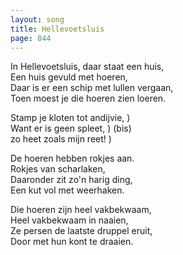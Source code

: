 ```yaml
---
layout: song
title: Hellevoetsluis
page: 844
---
```


In Hellevoetsluis, daar staat een huis,  
Een huis gevuld met hoeren,  
Daar is er een schip met lullen vergaan,  
Toen moest je die hoeren zien loeren.  

Stamp je kloten tot andijvie,	)  
Want er is geen spleet,		) (bis)  
zo heet zoals mijn reet! 	)  

De hoeren hebben rokjes aan.  
Rokjes van scharlaken,  
Daaronder zit zo'n harig ding,  
Een kut vol met weerhaken.  

Die hoeren zijn heel vakbekwaam,  
Heel vakbekwaam in naaien,  
Ze persen de laatste druppel eruit,  
Door met hun kont te draaien.  
